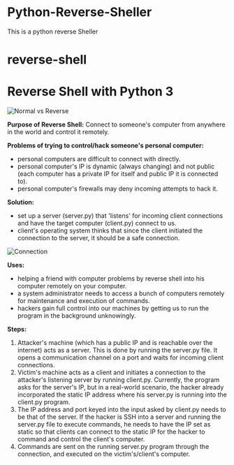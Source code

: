 # Python-Reverse-Sheller
This is a python reverse Sheller

# reverse-shell
<h1>Reverse Shell with Python 3</h1>

![Normal vs Reverse](reverse1.png)

<b>Purpose of Reverse Shell:</b>
Connect to someone's computer from anywhere in the world and control it remotely.

<b>Problems of trying to control/hack someone's personal computer:</b>
- personal computers are difficult to connect with directly.
- personal computer's IP is dynamic (always changing) and not public (each computer has a private IP for itself and public IP it is connected to).
- personal computer's firewalls may deny incoming attempts to hack it.

<b>Solution:</b>
- set up a server (server.py) that 'listens' for incoming client connections and have the target computer (client.py) connect to us.
- client's operating system thinks that since the client initiated the connection to the server, it should be a safe connection. 

![Connection](reverse2.gif)

<b>Uses:</b>
- helping a friend with computer problems by reverse shell into his computer remotely on your computer.
- a system administrator needs to access a bunch of computers remotely for maintenance and execution of commands.
- hackers gain full control into our machines by getting us to run the program in the background unknowingly.

<b>Steps:</b>
1) Attacker's machine (which has a public IP and is reachable over the internet) acts as a server. This is done by running the server.py file. It opens a communication channel on a port and waits for incoming client connections.
2) Victim's machine acts as a client and initiates a connection to the attacker's listening server by running client.py. Currently, the program asks for the server's IP, but in a real-world scenario, the hacker already incorporated the static IP address where his server.py is running into the client.py program.
3) The IP address and port keyed into the input asked by client.py needs to be that of the server. If the hacker is SSH into a server and running the server.py file to execute commands, he needs to have the IP set as static so that clients can connect to the static IP for the hacker to command and control the client's computer. 
4) Commands are sent on the running server.py program through the connection, and executed on the victim's/client's computer.
